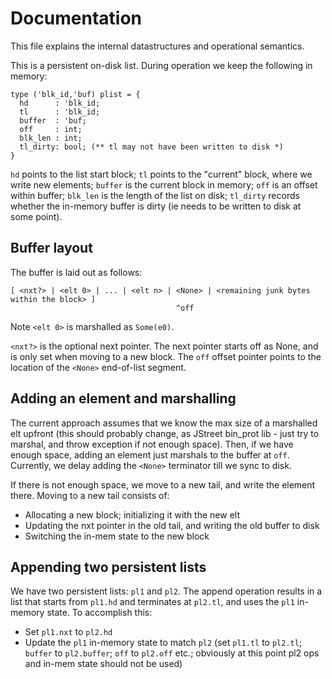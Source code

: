 # Documentation

This file explains the internal datastructures and operational semantics.

This is a persistent on-disk list. During operation we keep the following in memory:

```
type ('blk_id,'buf) plist = {
  hd      : 'blk_id;
  tl      : 'blk_id;
  buffer  : 'buf;
  off     : int;
  blk_len : int;
  tl_dirty: bool; (** tl may not have been written to disk *)
}
```


`hd` points to the list start block; `tl` points to the "current" block, where we write new elements; `buffer` is the current block in memory; `off` is an offset within buffer; `blk_len` is the length of the list on disk; `tl_dirty` records whether the in-memory buffer is dirty (ie needs to be written to disk at some point).

## Buffer layout

The buffer is laid out as follows:

```
[ <nxt?> | <elt 0> | ... | <elt n> | <None> | <remaining junk bytes within the block> ]
                                     ^off
```

Note `<elt 0>` is marshalled as `Some(e0)`.

`<nxt?>` is the optional next pointer.  The next pointer starts off as None, and is only set when moving to a new block. The `off` offset pointer points to the location of the `<None>` end-of-list segment.

## Adding an element and marshalling

The current approach assumes that we know the max size of a marshalled elt upfront (this should probably change, as JStreet bin_prot lib - just try to marshal, and throw exception if not enough space). Then, if we have enough space, adding an element just marshals to the buffer at `off`. Currently, we delay adding the `<None>` terminator till we sync to disk.

If there is not enough space, we move to a new tail, and write the element there. Moving to a new tail consists of:
* Allocating a new block; initializing it with the new elt
* Updating the nxt pointer in the old tail, and writing the old buffer to disk
* Switching the in-mem state to the new block

## Appending two persistent lists

We have two persistent lists: `pl1` and `pl2`. The append operation results in a list that starts from `pl1.hd` and terminates at `pl2.tl`, and uses the `pl1` in-memory state. To accomplish this:
* Set `pl1.nxt` to `pl2.hd`
* Update the `pl1` in-memory state to match `pl2` (set `pl1.tl` to `pl2.tl`; `buffer` to `pl2.buffer`; `off` to `pl2.off` etc.; obviously at this point pl2 ops and in-mem state should not be used)



